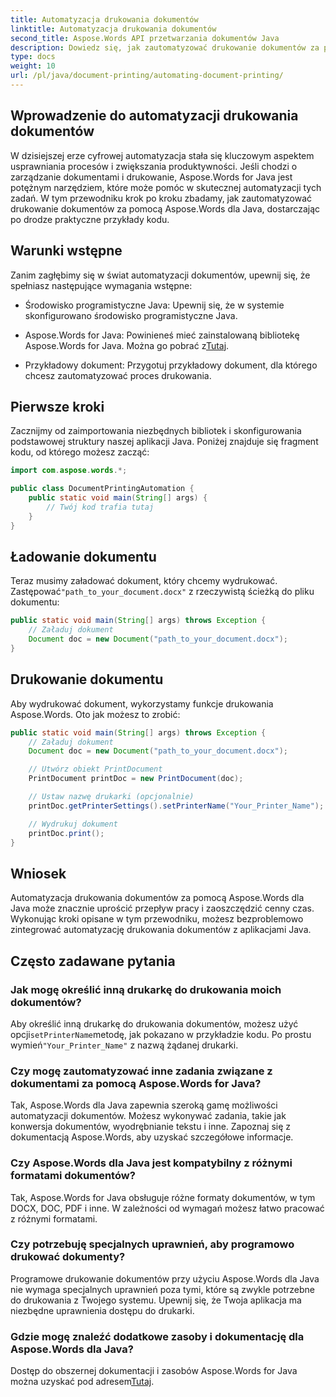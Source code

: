 ```yaml
---
title: Automatyzacja drukowania dokumentów
linktitle: Automatyzacja drukowania dokumentów
second_title: Aspose.Words API przetwarzania dokumentów Java
description: Dowiedz się, jak zautomatyzować drukowanie dokumentów za pomocą Aspose.Words dla Java. Przewodnik krok po kroku z przykładami kodu umożliwiającymi efektywne zarządzanie dokumentami w Javie.
type: docs
weight: 10
url: /pl/java/document-printing/automating-document-printing/
---
```


## Wprowadzenie do automatyzacji drukowania dokumentów

W dzisiejszej erze cyfrowej automatyzacja stała się kluczowym aspektem usprawniania procesów i zwiększania produktywności. Jeśli chodzi o zarządzanie dokumentami i drukowanie, Aspose.Words for Java jest potężnym narzędziem, które może pomóc w skutecznej automatyzacji tych zadań. W tym przewodniku krok po kroku zbadamy, jak zautomatyzować drukowanie dokumentów za pomocą Aspose.Words dla Java, dostarczając po drodze praktyczne przykłady kodu.

## Warunki wstępne

Zanim zagłębimy się w świat automatyzacji dokumentów, upewnij się, że spełniasz następujące wymagania wstępne:

- Środowisko programistyczne Java: Upewnij się, że w systemie skonfigurowano środowisko programistyczne Java.

-  Aspose.Words for Java: Powinieneś mieć zainstalowaną bibliotekę Aspose.Words for Java. Można go pobrać z[Tutaj](https://releases.aspose.com/words/java/).

- Przykładowy dokument: Przygotuj przykładowy dokument, dla którego chcesz zautomatyzować proces drukowania.

## Pierwsze kroki

Zacznijmy od zaimportowania niezbędnych bibliotek i skonfigurowania podstawowej struktury naszej aplikacji Java. Poniżej znajduje się fragment kodu, od którego możesz zacząć:

```java
import com.aspose.words.*;

public class DocumentPrintingAutomation {
    public static void main(String[] args) {
        // Twój kod trafia tutaj
    }
}
```

## Ładowanie dokumentu

 Teraz musimy załadować dokument, który chcemy wydrukować. Zastępować`"path_to_your_document.docx"` z rzeczywistą ścieżką do pliku dokumentu:

```java
public static void main(String[] args) throws Exception {
    // Załaduj dokument
    Document doc = new Document("path_to_your_document.docx");
}
```

## Drukowanie dokumentu

Aby wydrukować dokument, wykorzystamy funkcje drukowania Aspose.Words. Oto jak możesz to zrobić:

```java
public static void main(String[] args) throws Exception {
    // Załaduj dokument
    Document doc = new Document("path_to_your_document.docx");

    // Utwórz obiekt PrintDocument
    PrintDocument printDoc = new PrintDocument(doc);

    // Ustaw nazwę drukarki (opcjonalnie)
    printDoc.getPrinterSettings().setPrinterName("Your_Printer_Name");

    // Wydrukuj dokument
    printDoc.print();
}
```

## Wniosek

Automatyzacja drukowania dokumentów za pomocą Aspose.Words dla Java może znacznie uprościć przepływ pracy i zaoszczędzić cenny czas. Wykonując kroki opisane w tym przewodniku, możesz bezproblemowo zintegrować automatyzację drukowania dokumentów z aplikacjami Java.

## Często zadawane pytania

### Jak mogę określić inną drukarkę do drukowania moich dokumentów?

 Aby określić inną drukarkę do drukowania dokumentów, możesz użyć opcji`setPrinterName`metodę, jak pokazano w przykładzie kodu. Po prostu wymień`"Your_Printer_Name"` z nazwą żądanej drukarki.

### Czy mogę zautomatyzować inne zadania związane z dokumentami za pomocą Aspose.Words for Java?

Tak, Aspose.Words dla Java zapewnia szeroką gamę możliwości automatyzacji dokumentów. Możesz wykonywać zadania, takie jak konwersja dokumentów, wyodrębnianie tekstu i inne. Zapoznaj się z dokumentacją Aspose.Words, aby uzyskać szczegółowe informacje.

### Czy Aspose.Words dla Java jest kompatybilny z różnymi formatami dokumentów?

Tak, Aspose.Words for Java obsługuje różne formaty dokumentów, w tym DOCX, DOC, PDF i inne. W zależności od wymagań możesz łatwo pracować z różnymi formatami.

### Czy potrzebuję specjalnych uprawnień, aby programowo drukować dokumenty?

Programowe drukowanie dokumentów przy użyciu Aspose.Words dla Java nie wymaga specjalnych uprawnień poza tymi, które są zwykle potrzebne do drukowania z Twojego systemu. Upewnij się, że Twoja aplikacja ma niezbędne uprawnienia dostępu do drukarki.

### Gdzie mogę znaleźć dodatkowe zasoby i dokumentację dla Aspose.Words dla Java?

 Dostęp do obszernej dokumentacji i zasobów Aspose.Words for Java można uzyskać pod adresem[Tutaj](https://reference.aspose.com/words/java/).